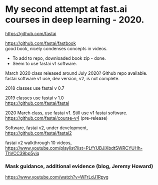 # My second attempt at fast.ai courses in deep learning - 2020.  
https://github.com/fastai  

https://github.com/fastai/fastbook  
good book, nicely condenses concepts in videos.  
  * To add to repo, downloaded book zip - done.  
  * Seem to use fastai v1 software.  

March 2020 class released around July 2020?  Github repo available.  
fastai software v1 use, dev version, v2, is not complete.  

2018 classes use fastai v 0.7   

2019 classes use fastai v 1.0  
https://github.com/fastai/fastai  

2020 March class, use fastai v1. Still use v1 fastai software.    
https://github.com/fastai/course-v4 (pre-release)  

Software, fastai v2, under development,  
https://github.com/fastai/fastai2   

fastai v2 walkthrough 10 videos,  
https://www.youtube.com/playlist?list=PLfYUBJiXbdtSWRCYUHh-ThVCC39bp5yiq  

### Mask guidance, additional evidence (blog, Jeremy Howard)    
https://www.youtube.com/watch?v=WFrLdJ1Rpyg  

